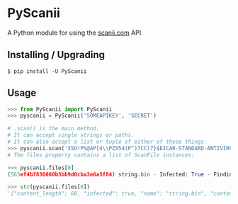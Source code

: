 # PyScanii

A Python module for using the [scanii.com](https://scanii.com/) API.

## Installing / Upgrading

`$ pip install -U PyScanii`

## Usage

```python
>>> from PyScanii import PyScanii
>>> pyscanii = PyScanii('SOMEAPIKEY', 'SECRET')

# .scan() is the main method.
# It can accept single strings or paths.
# It can also accept a list or tuple of either of those things.
>>> pyscanii.scan('X5O!P%@AP[4\\PZX54(P^)7CC)7}$EICAR-STANDARD-ANTIVIRUS-TEST-FILE!$H+H*')
# The files property contains a list of ScanFile instances:

>>> pyscanii.files[0]
(563ef4b7836060b3bb9d0cba3e6a5f84) string.bin - Infected: True - Findings: [u'av.eicar-test-signature']

>>> str(pyscanii.files[0])
'{"content_length": 68, "infected": true, "name": "string.bin", "content_type": "text/plain", "checksum": "3395856ce81f2b7382dee72602f798b642f14140", "metadata": {}, "id": "563ef4b7836060b3bb9d0cba3e6a5f84", "findings": ["av.eicar-test-signature"], "creation_date": "2016-04-05T14:57:35.989Z"}'
```
